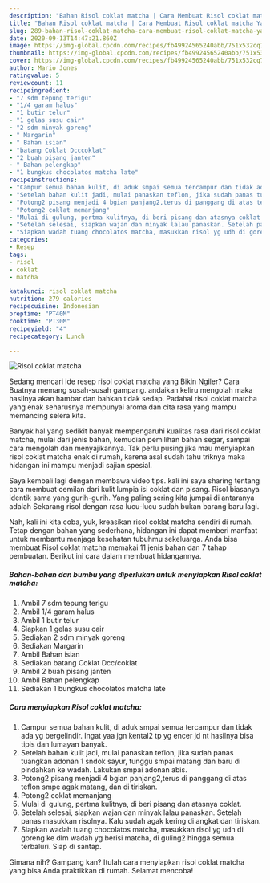 ```yaml
---
description: "Bahan Risol coklat matcha | Cara Membuat Risol coklat matcha Yang Paling Enak"
title: "Bahan Risol coklat matcha | Cara Membuat Risol coklat matcha Yang Paling Enak"
slug: 289-bahan-risol-coklat-matcha-cara-membuat-risol-coklat-matcha-yang-paling-enak
date: 2020-09-13T14:47:21.860Z
image: https://img-global.cpcdn.com/recipes/fb49924565240abb/751x532cq70/risol-coklat-matcha-foto-resep-utama.jpg
thumbnail: https://img-global.cpcdn.com/recipes/fb49924565240abb/751x532cq70/risol-coklat-matcha-foto-resep-utama.jpg
cover: https://img-global.cpcdn.com/recipes/fb49924565240abb/751x532cq70/risol-coklat-matcha-foto-resep-utama.jpg
author: Mario Jones
ratingvalue: 5
reviewcount: 11
recipeingredient:
- "7 sdm tepung terigu"
- "1/4 garam halus"
- "1 butir telur"
- "1 gelas susu cair"
- "2 sdm minyak goreng"
- " Margarin"
- " Bahan isian"
- "batang Coklat Dcccoklat"
- "2 buah pisang janten"
- " Bahan pelengkap"
- "1 bungkus chocolatos matcha late"
recipeinstructions:
- "Campur semua bahan kulit, di aduk smpai semua tercampur dan tidak ada yg bergelindir. Ingat yaa jgn kental2 tp yg encer jd nt hasilnya bisa tipis dan lumayan banyak."
- "Setelah bahan kulit jadi, mulai panaskan teflon, jika sudah panas tuangkan adonan 1 sndok sayur, tunggu smpai matang dan baru di pindahkan ke wadah. Lakukan smpai adonan abis."
- "Potong2 pisang menjadi 4 bgian panjang2,terus di panggang di atas teflon smpe agak matang, dan di tiriskan."
- "Potong2 coklat memanjang"
- "Mulai di gulung, pertma kulitnya, di beri pisang dan atasnya coklat."
- "Setelah selesai, siapkan wajan dan minyak lalau panaskan. Setelah panas masukkan risolnya. Kalu sudah agak kering di angkat dan tiriskan."
- "Siapkan wadah tuang chocolatos matcha, masukkan risol yg udh di goreng ke dlm wadah yg berisi matcha, di guling2 hingga semua terbaluri. Siap di santap."
categories:
- Resep
tags:
- risol
- coklat
- matcha

katakunci: risol coklat matcha 
nutrition: 279 calories
recipecuisine: Indonesian
preptime: "PT40M"
cooktime: "PT30M"
recipeyield: "4"
recipecategory: Lunch

---
```



![Risol coklat matcha](https://img-global.cpcdn.com/recipes/fb49924565240abb/751x532cq70/risol-coklat-matcha-foto-resep-utama.jpg)

Sedang mencari ide resep risol coklat matcha yang Bikin Ngiler? Cara Buatnya memang susah-susah gampang. andaikan keliru mengolah maka hasilnya akan hambar dan bahkan tidak sedap. Padahal risol coklat matcha yang enak seharusnya mempunyai aroma dan cita rasa yang mampu memancing selera kita.

Banyak hal yang sedikit banyak mempengaruhi kualitas rasa dari risol coklat matcha, mulai dari jenis bahan, kemudian pemilihan bahan segar, sampai cara mengolah dan menyajikannya. Tak perlu pusing jika mau menyiapkan risol coklat matcha enak di rumah, karena asal sudah tahu triknya maka hidangan ini mampu menjadi sajian spesial.

Saya kembali lagi dengan membawa video tips. kali ini saya sharing tentang cara membuat cemilan dari kulit lumpia isi coklat dan pisang. Risol biasanya identik sama yang gurih-gurih. Yang paling sering kita jumpai di antaranya adalah Sekarang risol dengan rasa lucu-lucu sudah bukan barang baru lagi.


Nah, kali ini kita coba, yuk, kreasikan risol coklat matcha sendiri di rumah. Tetap dengan bahan yang sederhana, hidangan ini dapat memberi manfaat untuk membantu menjaga kesehatan tubuhmu sekeluarga. Anda bisa membuat Risol coklat matcha memakai 11 jenis bahan dan 7 tahap pembuatan. Berikut ini cara dalam membuat hidangannya.

<!--inarticleads1-->

##### Bahan-bahan dan bumbu yang diperlukan untuk menyiapkan Risol coklat matcha:

1. Ambil 7 sdm tepung terigu
1. Ambil 1/4 garam halus
1. Ambil 1 butir telur
1. Siapkan 1 gelas susu cair
1. Sediakan 2 sdm minyak goreng
1. Sediakan  Margarin
1. Ambil  Bahan isian
1. Sediakan batang Coklat Dcc/coklat
1. Ambil 2 buah pisang janten
1. Ambil  Bahan pelengkap
1. Sediakan 1 bungkus chocolatos matcha late




<!--inarticleads2-->

##### Cara menyiapkan Risol coklat matcha:

1. Campur semua bahan kulit, di aduk smpai semua tercampur dan tidak ada yg bergelindir. Ingat yaa jgn kental2 tp yg encer jd nt hasilnya bisa tipis dan lumayan banyak.
1. Setelah bahan kulit jadi, mulai panaskan teflon, jika sudah panas tuangkan adonan 1 sndok sayur, tunggu smpai matang dan baru di pindahkan ke wadah. Lakukan smpai adonan abis.
1. Potong2 pisang menjadi 4 bgian panjang2,terus di panggang di atas teflon smpe agak matang, dan di tiriskan.
1. Potong2 coklat memanjang
1. Mulai di gulung, pertma kulitnya, di beri pisang dan atasnya coklat.
1. Setelah selesai, siapkan wajan dan minyak lalau panaskan. Setelah panas masukkan risolnya. Kalu sudah agak kering di angkat dan tiriskan.
1. Siapkan wadah tuang chocolatos matcha, masukkan risol yg udh di goreng ke dlm wadah yg berisi matcha, di guling2 hingga semua terbaluri. Siap di santap.




Gimana nih? Gampang kan? Itulah cara menyiapkan risol coklat matcha yang bisa Anda praktikkan di rumah. Selamat mencoba!
